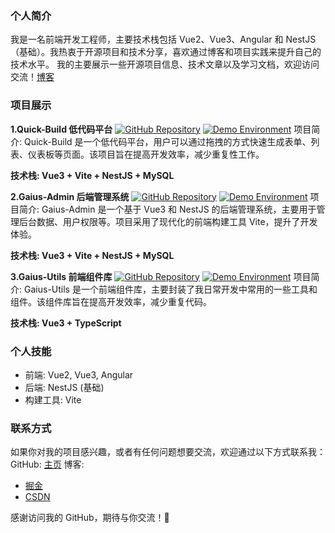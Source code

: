 ### 个人简介
我是一名前端开发工程师，主要技术栈包括 Vue2、Vue3、Angular 和 NestJS（基础）。我热衷于开源项目和技术分享，喜欢通过博客和项目实践来提升自己的技术水平。
我的主要展示一些开源项目信息、技术文章以及学习文档，欢迎访问交流！[博客](https://gaius-98.github.io/gaius-blog/)

### 项目展示
**1.Quick-Build 低代码平台**
[![GitHub Repository](https://img.shields.io/badge/GitHub-Repository-brightgreen)](https://github.com/Gaius-98/QuickBuildWeb) [![Demo Environment](https://img.shields.io/badge/Demo-Environment-blue)](http://120.26.161.36:9090/)
项目简介:
Quick-Build 是一个低代码平台，用户可以通过拖拽的方式快速生成表单、列表、仪表板等页面。该项目旨在提高开发效率，减少重复性工作。

**技术栈: Vue3 + Vite + NestJS + MySQL**

**2.Gaius-Admin 后端管理系统**
[![GitHub Repository](https://img.shields.io/badge/GitHub-Repository-brightgreen)](https://github.com/Gaius-98/gaius-admin) [![Demo Environment](https://img.shields.io/badge/Demo-Environment-blue)](http://120.26.161.36:9999/)
项目简介:
Gaius-Admin 是一个基于 Vue3 和 NestJS 的后端管理系统，主要用于管理后台数据、用户权限等。项目采用了现代化的前端构建工具 Vite，提升了开发体验。

**技术栈: Vue3 + Vite + NestJS + MySQL**


**3.Gaius-Utils 前端组件库**
[![GitHub Repository](https://img.shields.io/badge/GitHub-Repository-brightgreen)](https://github.com/Gaius-98/utils) [![Demo Environment](https://img.shields.io/badge/Demo-Environment-blue)](https://www.npmjs.com/package/gaius-utils)
项目简介:
Gaius-Utils 是一个前端组件库，主要封装了我日常开发中常用的一些工具和组件。该组件库旨在提高开发效率，减少重复代码。

**技术栈: Vue3 + TypeScript**


### 个人技能
- 前端: Vue2, Vue3, Angular
- 后端: NestJS (基础)
- 构建工具: Vite
### 联系方式
如果你对我的项目感兴趣，或者有任何问题想要交流，欢迎通过以下方式联系我：
GitHub: [主页](https://github.com/Gaius-98)
博客: 
- [掘金](https://juejin.cn/user/2133502272220679/posts)
- [CSDN](https://blog.csdn.net/weixin_47030180?type=blog) 

感谢访问我的 GitHub，期待与你交流！🚀